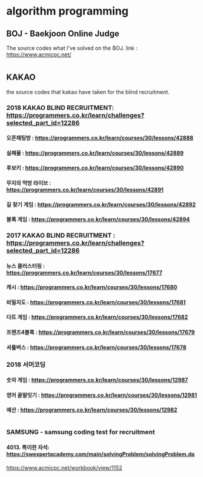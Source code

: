 # algorithm programming

## BOJ - Baekjoon Online Judge
The source codes what I've solved on the BOJ.
link : https://www.acmicpc.net/

#
## KAKAO
the source codes that kakao have taken for the blind recruitment.

### 2018 KAKAO BLIND RECRUITMENT: https://programmers.co.kr/learn/challenges?selected_part_id=12286
#### 오픈채팅방 : https://programmers.co.kr/learn/courses/30/lessons/42888  
#### 실패율 : https://programmers.co.kr/learn/courses/30/lessons/42889
#### 후보키 : https://programmers.co.kr/learn/courses/30/lessons/42890
#### 무지의 먹방 라이브 : https://programmers.co.kr/learn/courses/30/lessons/42891
#### 길 찾기 게임 : https://programmers.co.kr/learn/courses/30/lessons/42892
#### 블록 게임 : https://programmers.co.kr/learn/courses/30/lessons/42894

### 2017 KAKAO BLIND RECRUITMENT : https://programmers.co.kr/learn/challenges?selected_part_id=12286
#### 뉴스 클러스터링 : https://programmers.co.kr/learn/courses/30/lessons/17677
#### 캐시 :  https://programmers.co.kr/learn/courses/30/lessons/17680
#### 비밀지도 : https://programmers.co.kr/learn/courses/30/lessons/17681
#### 다트 게임 : https://programmers.co.kr/learn/courses/30/lessons/17682
#### 프렌즈4블록 : https://programmers.co.kr/learn/courses/30/lessons/17679
#### 셔틀벼스 : https://programmers.co.kr/learn/courses/30/lessons/17678

### 2018 서머코딩
#### 숫자 게임 : https://programmers.co.kr/learn/courses/30/lessons/12987
#### 영어 끝말잇기 : https://programmers.co.kr/learn/courses/30/lessons/12981
#### 예산 : https://programmers.co.kr/learn/courses/30/lessons/12982

#

### SAMSUNG - samsung coding test for recruitment

#### 4013. 특이한 자석: https://swexpertacademy.com/main/solvingProblem/solvingProblem.do

https://www.acmicpc.net/workbook/view/1152
